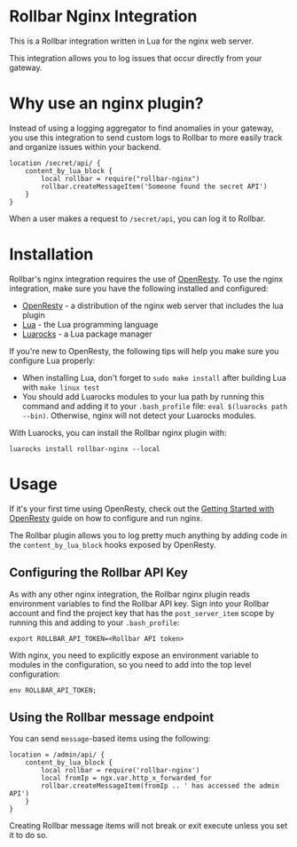 # Rollbar Nginx Integration

This is a Rollbar integration written in Lua for the nginx web server.

This integration allows you to log issues that occur directly from your gateway.

# Why use an nginx plugin?

Instead of using a logging aggregator to find anomalies in your gateway, you
use this integration to send custom logs to Rollbar to more easily track and
organize issues within your backend.

```nginx
location /secret/api/ {
    content_by_lua_block {
        local rollbar = require("rollbar-nginx")
        rollbar.createMessageItem('Someone found the secret API')
    }
}
```

When a user makes a request to `/secret/api`, you can log it to Rollbar.

# Installation

Rollbar's nginx integration requires the use of [OpenResty](https://openresty.org/).
To use the nginx integration, make sure you have the following installed and
configured:

* [OpenResty](https://openresty.org/) - a distribution of the nginx web server that includes the lua plugin
* [Lua](https://www.lua.org/download.html) - the Lua programming language
* [Luarocks](https://github.com/keplerproject/luarocks/wiki/Download) - a Lua package manager

If you're new to OpenResty, the following tips will help you make sure you
configure Lua properly:

* When installing Lua, don't forget to `sudo make install` after building Lua
with `make linux test`
* You should add Luarocks modules to your lua path by running this command and
adding it to your `.bash_profile` file: `eval $(luarocks path --bin)`.
Otherwise, nginx will not detect your Luarocks modules.

With Luarocks, you can install the Rollbar nginx plugin with:

```shell
luarocks install rollbar-nginx --local
```

# Usage

If it's your first time using OpenResty, check out the
[Getting Started with OpenResty](https://openresty.org/en/getting-started.html)
guide on how to configure and run nginx.

The Rollbar plugin allows you to log pretty much anything by adding code in
the `content_by_lua_block` hooks exposed by OpenResty.

## Configuring the Rollbar API Key

As with any other nginx integration, the Rollbar nginx plugin reads environment
variables to find the Rollbar API key. Sign into your Rollbar account and find
the project key that has the `post_server_item` scope by running this and
adding to your `.bash_profile`:

```shell
export ROLLBAR_API_TOKEN=<Rollbar API token>
```

With nginx, you need to explicitly expose an environment variable to modules
in the configuration, so you need to add into the top level configuration:

```nginx
env ROLLBAR_API_TOKEN;
```

## Using the Rollbar message endpoint

You can send `message`-based items using the following:

```nginx
location = /admin/api/ {
    content_by_lua_block {
        local rollbar = require('rollbar-nginx')
        local fromIp = ngx.var.http_x_forwarded_for
        rollbar.createMessageItem(fromIp .. ' has accessed the admin API')
    }
}
```

Creating Rollbar message items will not break or exit execute unless you set
it to do so.
